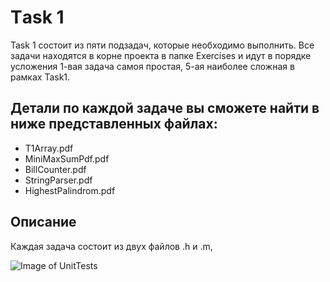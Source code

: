 # Тask 1
Task 1 состоит из пяти подзадач, которые  необходимо выполнить. 
Все задачи находятся в корне проекта в папке Exercises и идут в порядке усложения 
1-вая задача самоя простая, 5-ая наиболее сложная в рамках Task1.



## Детали по каждой задаче вы сможете найти в ниже представленных файлах:
  - T1Array.pdf
  - MiniMaxSumPdf.pdf
  - BillCounter.pdf
  - StringParser.pdf
  - HighestPalindrom.pdf

## Описание 
Каждая задача состоит из двух файлов .h и .m,


 
![Image of UnitTests](https://github.com/rolling-scopes-school/rs.ios-stage1-task1/blob/master/images/UnitTests.png)

